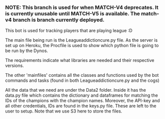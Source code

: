 ### NOTE: This branch is used for when MATCH-V4 deprecates. It is currently unusable until MATCH-V5 is available. The match-v4 branch is branch currently deployed.

This bot is used for tracking players that are playing league :D

The main file being run is the Leagueaddictioncure.py file. As the server is set up on Heroku, the Procfile is used to show which python file is going to be run by the Dynos.

The requirements indicate what libraries are needed and their respective versions.

The other 'mainfiles' contains all the classes and functions used by the bot commands and tasks (found in both Leagueaddictioncure.py and the cogs)

All the data that we need are under the Data2 folder. Inside it has the data.py file which contains the dictionary and dataframes for matching the IDs of the champions with the champion names. Moreover, the API-key and all other credentials, IDs are found in the keys.py file. These are left to the user to setup. Note that we use S3 here to store the files.
